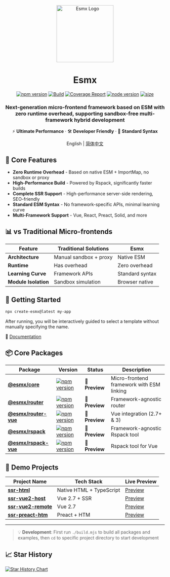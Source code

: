 <div align="center">
  <img src="https://www.esmnext.com/logo.svg?t=2025" width="180" alt="Esmx Logo" />
  <h1>Esmx</h1>
  
  <div>
    <a href="https://www.npmjs.com/package/@esmx/core"><img src="https://img.shields.io/npm/v/@esmx/core.svg" alt="npm version" /></a>
    <a href="https://github.com/esmnext/esmx/actions/workflows/build.yml"><img src="https://github.com/esmnext/esmx/actions/workflows/build.yml/badge.svg" alt="Build" /></a>
    <a href="https://www.esmnext.com/coverage/"><img src="https://img.shields.io/badge/coverage-live%20report-brightgreen" alt="Coverage Report" /></a>
    <a href="https://nodejs.org/"><img src="https://img.shields.io/node/v/@esmx/core.svg" alt="node version" /></a>
    <a href="https://bundlephobia.com/package/@esmx/core"><img src="https://img.shields.io/bundlephobia/minzip/@esmx/core" alt="size" /></a>
  </div>
  
  <h3>Next-generation micro-frontend framework based on ESM with zero runtime overhead, supporting sandbox-free multi-framework hybrid development</h3>
  
  <p>⚡️ <strong>Ultimate Performance</strong> · 🛠️ <strong>Developer Friendly</strong> · 🔧 <strong>Standard Syntax</strong></p>
  
  <p>
    English | <a href="https://github.com/esmnext/esmx/blob/master/README.zh-CN.md">简体中文</a>
  </p>
</div>

## 🚀 Core Features

- **Zero Runtime Overhead** - Based on native ESM + ImportMap, no sandbox or proxy
- **High-Performance Build** - Powered by Rspack, significantly faster builds
- **Complete SSR Support** - High-performance server-side rendering, SEO-friendly
- **Standard ESM Syntax** - No framework-specific APIs, minimal learning curve
- **Multi-Framework Support** - Vue, React, Preact, Solid, and more

## 📊 vs Traditional Micro-frontends

| Feature | Traditional Solutions | Esmx |
|---------|----------------------|------|
| **Architecture** | Manual sandbox + proxy | Native ESM |
| **Runtime** | Has overhead | Zero overhead |
| **Learning Curve** | Framework APIs | Standard syntax |
| **Module Isolation** | Sandbox simulation | Browser native |


## 🚀 Getting Started

```bash
npx create-esmx@latest my-app
```

After running, you will be interactively guided to select a template without manually specifying the name.

📖 [Documentation](https://www.esmnext.com/guide/start/getting-started.html)

## 📦 Core Packages

| Package | Version | Status | Description |
|---------|---------|--------|-------------|
| [**@esmx/core**](https://github.com/esmnext/esmx/tree/master/packages/core) | <a href="https://www.npmjs.com/package/@esmx/core"><img src="https://img.shields.io/npm/v/@esmx/core.svg" alt="npm version" /></a> | 🔵 **Preview** | Micro-frontend framework with ESM linking |
| [**@esmx/router**](https://github.com/esmnext/esmx/tree/master/packages/router) | <a href="https://www.npmjs.com/package/@esmx/router"><img src="https://img.shields.io/npm/v/@esmx/router.svg" alt="npm version" /></a> | 🔵 **Preview** | Framework-agnostic router |
| [**@esmx/router-vue**](https://github.com/esmnext/esmx/tree/master/packages/router-vue) | <a href="https://www.npmjs.com/package/@esmx/router-vue"><img src="https://img.shields.io/npm/v/@esmx/router-vue.svg" alt="npm version" /></a> | 🔵 **Preview** | Vue integration (2.7+ & 3) |
| [**@esmx/rspack**](https://github.com/esmnext/esmx/tree/master/packages/rspack) | <a href="https://www.npmjs.com/package/@esmx/rspack"><img src="https://img.shields.io/npm/v/@esmx/rspack.svg" alt="npm version" /></a> | 🔵 **Preview** | Framework-agnostic Rspack tool |
| [**@esmx/rspack-vue**](https://github.com/esmnext/esmx/tree/master/packages/rspack-vue) | <a href="https://www.npmjs.com/package/@esmx/rspack-vue"><img src="https://img.shields.io/npm/v/@esmx/rspack-vue.svg" alt="npm version" /></a> | 🔵 **Preview** | Rspack tool for Vue |

## 🎯 Demo Projects

| Project Name | Tech Stack | Live Preview |
|-------------|------------|--------------|
| [**ssr-html**](https://github.com/esmnext/esmx/tree/master/examples/ssr-html) | Native HTML + TypeScript | [Preview](https://www.esmnext.com/ssr-html/) |
| [**ssr-vue2-host**](https://github.com/esmnext/esmx/tree/master/examples/ssr-vue2-host) | Vue 2.7 + SSR | [Preview](https://www.esmnext.com/ssr-vue2-host/) |
| [**ssr-vue2-remote**](https://github.com/esmnext/esmx/tree/master/examples/ssr-vue2-remote) | Vue 2.7 | [Preview](https://www.esmnext.com/ssr-vue2-remote/) |
| [**ssr-preact-htm**](https://github.com/esmnext/esmx/tree/master/examples/ssr-preact-htm) | Preact + HTM | [Preview](https://www.esmnext.com/ssr-preact-htm/) |

---

> 💡 **Development**: First run `./build.mjs` to build all packages and examples, then `cd` to specific project directory to start development

## 📈 Star History

[![Star History Chart](https://api.star-history.com/svg?repos=esmnext/esmx&type=Date)](https://www.star-history.com/#esmnext/esmx&Date)